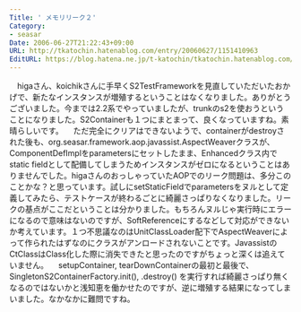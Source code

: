 ```yaml
---
Title: ' メモリリーク２'
Category:
- seasar
Date: 2006-06-27T21:22:43+09:00
URL: http://tkatochin.hatenablog.com/entry/20060627/1151410963
EditURL: https://blog.hatena.ne.jp/t-katochin/tkatochin.hatenablog.com/atom/entry/6653586347154755877
---
```


　higaさん、koichikさんに手早くS2TestFrameworkを見直していただいたおかげで、新たなインスタンスが増殖するということはなくなりました。ありがとうございました。今までは2.2系でやっていましたが、trunkのs2を使おうということになりました。S2Containerも１つにまとまって、良くなっていますね。素晴らしいです。
　ただ完全にクリアはできないようで、containerがdestroyされた後も、org.seasar.framework.aop.javassist.AspectWeaverクラスが、ComponentDefImplをparametersにセットしたまま、Enhancedクラス内でstatic fieldとして配備してしまうためインスタンスがゼロになるということはありませんでした。higaさんのおっしゃっていたAOPでのリーク問題は、多分このことかな？と思っています。試しにsetStaticFieldでparametersをヌルとして定義してみたら、テストケースが終わるごとに綺麗さっぱりなくなりました。リークの基点がここだということは分かりました。もちろんヌルじゃ実行時にエラーになるので意味はないのですが、SoftReferenceにするなどして対応ができないか考えています。１つ不思議なのはUnitClassLoader配下でAspectWeaverによって作られたはずなのにクラスがアンロードされないことです。JavassistのCtClassはClass化した際に消失できたと思ったのですがちょっと深くは追えていません。
　setupContainer, tearDownContainerの最初と最後で、SingletonS2ContainerFactory.init(), .destroy() を実行すれば綺麗さっぱり無くなるのではないかと浅知恵を働かせたのですが、逆に増殖する結果になってしまいました。なかなかに難問ですね。
